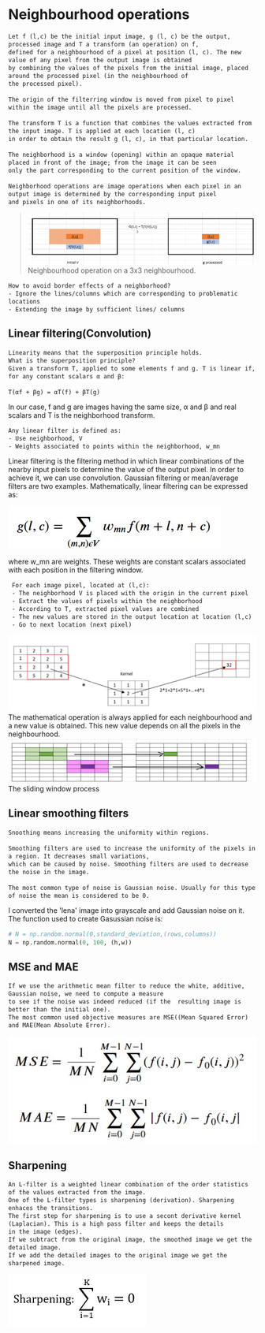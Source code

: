 # Neighbourhood operations
    Let f (l,c) be the initial input image, g (l, c) be the output, processed image and T a transform (an operation) on f,
    defined for a neighbourhood of a pixel at position (l, c). The new value of any pixel from the output image is obtained 
    by combining the values of the pixels from the initial image, placed around the processed pixel (in the neighbourhood of 
    the processed pixel). 
    
    The origin of the filterring window is moved from pixel to pixel within the image until all the pixels are processed. 
      
    The transform T is a function that combines the values extracted from the input image. T is applied at each location (l, c)
    in order to obtain the result g (l, c), in that particular location. 
    
    The neighborhood is a window (opening) within an opaque material placed in front of the image; from the image it can be seen
    only the part corresponding to the current position of the window.
    
    Neighborhood operations are image operations when each pixel in an output image is determined by the corresponding input pixel 
    and pixels in one of its neighborhoods.

> ![neighbourhood_operations](https://github.com/dianatat12/Image-Processing/blob/main/images/neighbourhood_operations.jpg)
>Neighbourhood operation on a 3x3 neighbourhood.

    How to avoid border effects of a neighborhood?
    - Ignore the lines/columns which are corresponding to problematic locations
    - Extending the image by sufficient lines/ columns

## Linear filtering(Convolution)

    Linearity means that the superposition principle holds.
    What is the superposition principle?
    Given a transform T, applied to some elements f and g. T is linear if, for any constant scalars α and β:

    T(αf + βg) = αT(f) + βT(g)

In our case, f and g are images having the same size, α and β and real scalars and T is the neighborhood transform. 

    Any linear filter is defined as:
    - Use neighborhood, V
    - Weights associated to points within the neighborhood, w_mn

Linear filtering is the filtering method in which linear combinations of the nearby input pixels to determine the value of the output pixel. In order to achieve it, we can use convolution. Gaussian filtering or mean/average filters are two examples. Mathematically, linear filtering can be expressed as:

![linear_filtering](https://github.com/dianatat12/Image-Processing/blob/main/images/convolution_formula.jpg)

where w_mn are weights. These weights are constant scalars associated with each position in the filtering window.

     For each image pixel, located at (l,c):
     - The neighborhood V is placed with the origin in the current pixel
     - Extract the values of pixels within the neighborhood
     - According to T, extracted pixel values are combined
     - The new values are stored in the output location at location (l,c)
     - Go to next location (next pixel)

![convolution](https://github.com/dianatat12/Image-Processing/blob/main/images/convolution.jpg)
The mathematical operation is always applied for each neighbourhood and a new value is obtained. This new value depends on all the pixels in the neighbourhood.
![sliding](https://github.com/dianatat12/Image-Processing/blob/main/images/sliding_window.png)
The sliding window process

## Linear smoothing filters

    Snoothing means increasing the uniformity within regions.

    Smoothing filters are used to increase the uniformity of the pixels in a region. It decreases small variations, 
    which can be caused by noise. Smoothing filters are used to decrease the noise in the image. 

    The most common type of noise is Gaussian noise. Usually for this type of noise the mean is considered to be 0.

I converted the 'lena' image into grayscale and add Gaussian noise on it. The function used to create Gasussian noise is:

```python
# N = np.random.normal(0,standard_deviation,(rows,columns))
N = np.random.normal(0, 100, (h,w))
```

## MSE and MAE 

    If we use the arithmetic mean filter to reduce the white, additive, Gaussian noise, we need to compute a measure 
    to see if the noise was indeed reduced (if the  resulting image is better than the initial one).
    The most common used objective measures are MSE((Mean Squared Error) and MAE(Mean Absolute Error).
![mase_mae](https://github.com/dianatat12/Image-Processing/blob/main/images/mse_mae.jpg)

## Sharpening

    An L-filter is a weighted linear combination of the order statistics of the values extracted from the image.
    One of the L-filter types is sharpening (derivation). Sharpening enhaces the transitions.
    The first step for sharpening is to use a secont derivative kernel (Laplacian). This is a high pass filter and keeps the details 
    in the image (edges).
    If we subtract from the original image, the smoothed image we get the detailed image. 
    If we add the detailed images to the original image we get the sharpened image.
    
![sharpenong_formula](https://github.com/dianatat12/Image-Processing/blob/main/images/sharpening_formula.jpg)
